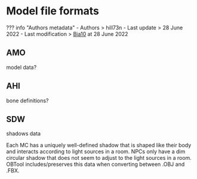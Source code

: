 # Model file formats

??? info "Authors metadata"
    - Authors > hill73n
    - Last update > 28 June 2022
    - Last modification > [Bia10](https://github.com/Bia10) at 28 June 2022

## AMO
model data?

## AHI
bone definitions?

## SDW

shadows data

Each MC has a uniquely well-defined shadow that is shaped like their body and interacts according to light sources in a room.
NPCs only have a dim circular shadow that does not seem to adjust to the light sources in a room.
OBTool includes/preserves this data when converting between .OBJ and .FBX.